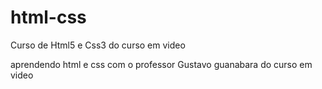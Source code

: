 # html-css
 Curso de Html5 e Css3 do curso em video

 aprendendo html e css com o professor Gustavo guanabara do curso em video
